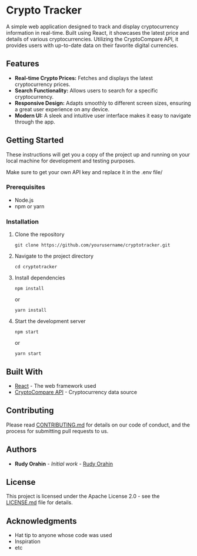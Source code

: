 
# Crypto Tracker

A simple web application designed to track and display cryptocurrency information in real-time. Built using React, it showcases the latest price and details of various cryptocurrencies. Utilizing the CryptoCompare API, it provides users with up-to-date data on their favorite digital currencies.

## Features

- **Real-time Crypto Prices:** Fetches and displays the latest cryptocurrency prices.
- **Search Functionality:** Allows users to search for a specific cryptocurrency.
- **Responsive Design:** Adapts smoothly to different screen sizes, ensuring a great user experience on any device.
- **Modern UI:** A sleek and intuitive user interface makes it easy to navigate through the app.

## Getting Started

These instructions will get you a copy of the project up and running on your local machine for development and testing purposes.

Make sure to get your own API key and replace it in the .env file/

### Prerequisites

- Node.js
- npm or yarn

### Installation

1. Clone the repository
   ```
   git clone https://github.com/yourusername/cryptotracker.git
   ```
2. Navigate to the project directory
   ```
   cd cryptotracker
   ```
3. Install dependencies
   ```
   npm install
   ```
   or
   ```
   yarn install
   ```
4. Start the development server
   ```
   npm start
   ```
   or
   ```
   yarn start
   ```

## Built With

- [React](https://reactjs.org/) - The web framework used
- [CryptoCompare API](https://min-api.cryptocompare.com/) - Cryptocurrency data source

## Contributing

Please read [CONTRIBUTING.md](CONTRIBUTING.md) for details on our code of conduct, and the process for submitting pull requests to us.

## Authors

- **Rudy Orahin** - *Initial work* - [Rudy Orahin](https://github.com/rudyorahin)

## License

This project is licensed under the Apache License 2.0 - see the [LICENSE.md](LICENSE.md) file for details.

## Acknowledgments

- Hat tip to anyone whose code was used
- Inspiration
- etc
